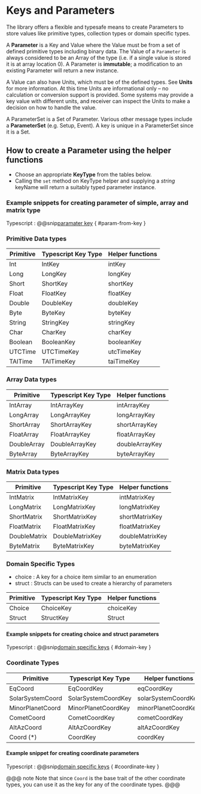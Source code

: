 # Keys and Parameters

The library offers a flexible and typesafe means to create Parameters to store values like primitive types, collection types or domain specific types.

A **Parameter** is a Key and Value where the Value must be from a set of defined primitive types including binary data. The Value of a `Parameter` is always considered to be an Array of the type (i.e. if a single value is stored it is at array location 0). A Parameter is **immutable**; a modification to an existing Parameter will return a new instance.

A Value can also have Units, which must be of the defined types. See **Units** for more information. At this time Units are informational only – no calculation or conversion support is provided. Some systems may provide a key value with different units, and receiver can inspect the Units to make a decision on how to handle the value.

A ParameterSet is a Set of Parameter. Various other message types include a **ParameterSet** (e.g. Setup, Event). A key is unique in a ParameterSet since it is a Set.

## How to create a Parameter using the helper functions

- Choose an appropriate **KeyType** from the tables below.
- Calling the `set` method on KeyType helper and supplying a *string* keyName will return a suitably typed parameter instance.

### Example snippets for creating parameter of simple, array and matrix type

Typescript
:   @@snip[paramater key](../../../../example/src/documentation/params/ParameterExample.ts) { #param-from-key }

### Primitive Data types

| Primitive | Typescript Key Type | Helper functions |
| --------- | ------------------- | ---------------- |
| Int       | IntKey              | intKey           |
| Long      | LongKey             | longKey          |
| Short     | ShortKey            | shortKey         |
| Float     | FloatKey            | floatKey         |
| Double    | DoubleKey           | doubleKey        |
| Byte      | ByteKey             | byteKey          |
| String    | StringKey           | stringKey        |
| Char      | CharKey             | charKey          |
| Boolean   | BooleanKey          | booleanKey       |
| UTCTime   | UTCTimeKey          | utcTimeKey       |
| TAITime   | TAITimeKey          | taiTimeKey       |

### Array Data types

| Primitive   | Typescript Key Type | Helper functions |
| ----------- | ------------------- | ---------------- |
| IntArray    | IntArrayKey         | intArrayKey      |
| LongArray   | LongArrayKey        | longArrayKey     |
| ShortArray  | ShortArrayKey       | shortArrayKey    |
| FloatArray  | FloatArrayKey       | floatArrayKey    |
| DoubleArray | DoubleArrayKey      | doubleArrayKey   |
| ByteArray   | ByteArrayKey        | byteArrayKey     |

### Matrix Data types

| Primitive    | Typescript Key Type | Helper functions |
| ------------ | ------------------- | ---------------- |
| IntMatrix    | IntMatrixKey        | intMatrixKey     |
| LongMatrix   | LongMatrixKey       | longMatrixKey    |
| ShortMatrix  | ShortMatrixKey      | shortMatrixKey   |
| FloatMatrix  | FloatMatrixKey      | floatMatrixKey   |
| DoubleMatrix | DoubleMatrixKey     | doubleMatrixKey  |
| ByteMatrix   | ByteMatrixKey       | byteMatrixKey    |

### Domain Specific Types

- choice : A key for a choice item similar to an enumeration
- struct : Structs can be used to create a hierarchy of parameters

| Primitive | Typescript Key Type | Helper functions |
| --------- | ------------------- | ---------------- |
| Choice    | ChoiceKey           | choiceKey        |
| Struct    | StructKey           | Struct           |

#### Example snippets for creating choice and struct parameters

Typescript
:   @@snip[domain specific keys](../../../../example/src/documentation/params/ParameterExample.ts) { #domain-key }

### Coordinate Types

| Primitive        | Typescript Key Type | Helper functions    |
| ---------------- | ------------------- | ------------------- |
| EqCoord          | EqCoordKey          | eqCoordKey          |
| SolarSystemCoord | SolarSystemCoordKey | solarSystemCoordKey |
| MinorPlanetCoord | MinorPlanetCoordKey | minorPlanetCoordKey |
| CometCoord       | CometCoordKey       | cometCoordKey       |
| AltAzCoord       | AltAzCoordKey       | altAzCoordKey       |
| Coord (*)        | CoordKey            | coordKey            |

#### Example snippet for creating coordinate parameters

Typescript
:   @@snip[domain specific keys](../../../../example/src/documentation/params/ParameterExample.ts) { #coordinate-key }

@@@ note
Note that since `Coord` is the base trait of the other coordinate types, you can use it as the key for any of the coordinate types.
@@@
